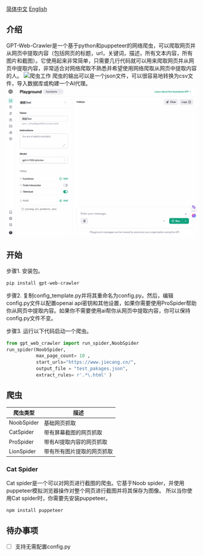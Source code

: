 [简体中文](README-Zh.md)    [English](README.md)
## 介绍
GPT-Web-Crawler是一个基于python和puppeteer的网络爬虫，可以爬取网页并从网页中提取内容（包括网页的标题，url，关键词，描述，所有文本内容，所有图片和截图）。它使用起来非常简单，只需要几行代码就可以用来爬取网页并从网页中提取内容，非常适合对网络爬取不熟悉并希望使用网络爬取从网页中提取内容的人。
![爬虫工作](images/crawler.gif)
爬虫的输出可以是一个json文件，可以很容易地转换为csv文件，导入数据库或构建一个AI代理。
![助手演示](images/assistant_demo.gif)
## 开始
步骤1. 安装包。
```bash
pip install gpt-web-crawler
```
步骤2. 复制config_template.py并将其重命名为config.py。然后，编辑config.py文件以配置openai api密钥和其他设置，如果你需要使用ProSpider帮助你从网页中提取内容。如果你不需要使用ai帮你从网页中提取内容，你可以保持config.py文件不变。

步骤3. 运行以下代码启动一个爬虫。
```python
from gpt_web_crawler import run_spider,NoobSpider
run_spider(NoobSpider, 
           max_page_count= 10 ,
           start_urls="https://www.jiecang.cn/", 
           output_file = "test_pakages.json",
           extract_rules= r'.*\.html' )
```
## 爬虫
| 爬虫类型	   | 描述                                             |
|-------------|--------------------------------------------------|
| NoobSpider  |	基础网页抓取                                       |
| CatSpider   |带有屏幕截图的网页抓取                               |
| ProSpider   |带有AI提取内容的网页抓取                             |
| LionSpider  |	带有所有图片提取的网页抓取                          |
### Cat Spider
Cat spider是一个可以对网页进行截图的爬虫。它基于Noob spider，并使用puppeteer模拟浏览器操作对整个网页进行截图并将其保存为图像。 所以当你使用Cat spider时，你需要先安装puppeteer。
```bash
npm install puppeteer
```
## 待办事项
- [ ] 支持无需配置config.py